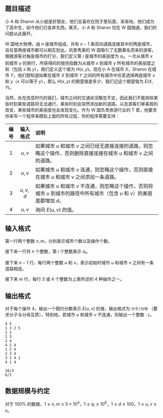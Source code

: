 ## 题目描述

小 A 和 Sharon 从小就是好朋友，他们总喜欢在院子里玩耍。渐渐地，他们成为了高中生，如今他们已各奔东西。某天，小 A 和 Sharon 恰在 W 国相遇，我们的问题从此展开。

W 国地大物博，由 $n$ 座城市组成，共有 $n-1$ 条双向道路连接其中的两座城市，且任意两座城市都可以相互到达。风景秀美的 W 国吸引了无数慕名而来的游客，根据游客对每座城市的打分，我们定义第 $i$ 座城市的美丽度为 $a_i$。一次从城市 $x$ 到城市 $y$ 的旅行，所获得的的愉悦指数为从城市 $x$ 到城市 $y$ 所有城市的美丽度之和（包括 $x$ 和 $y$），我们定义这个值为 $H(x,y)$。现在小 A 在城市 $X$，Sharon 在城市 $Y$，他们想知道如果在城市 $X$ 到城市 $Y$ 之间的所有城市中任意选择两座城市 $x$ 和 $y$（$x$ 可以等于 $y$），那么 $H(x,y)$ 的期望值是多少，我们记这个期望值为 $E(X,Y)$。

当然，处在信息时代的我们，城市之间的交通状况飘忽不定，因此我们不能排除某些时刻某些道路将无法通行，某些时刻会突然添加新的道路。以及游客们审美观的改变，某些城市的美丽度也会发现变化。作为 W 国负责旅游行业的 T 君，他要求你来写一个程序来模拟上面的所有过程，你的程序需要支持：

|编号|输入格式|说明|
|:-----:|:-----:|:-----|
|1|$u,v$|如果城市 $u$ 和城市 $v$ 之间已经无直接连接的道路，则忽略这个操作，否则删除直接连接在城市 $u$ 和城市 $v$ 之间的道路。|
|2|$u,v$|如果城市 $u$ 和城市 $v$ 连通，则忽略这个操作，否则直接在城市 $u$ 和城市 $v$ 之间添加一条道路。|
|3|$u,v,d$|如果城市 $u$ 和城市 $v$ 不连通，则忽略这个操作，否则将城市 $u$ 到城市的路径中所有城市（包含 $u$ 和 $v$）的美丽度都增加 $d$。|
|4|$u,v$|询问 $E(u,v)$ 的值。|

## 输入格式

第一行两个整数 $n,m$，分别表示城市个数以及操作个数。

接下来一行共 $n$ 个整数，第 $i$ 个整数表示 $a_i$。

接下来 $n-1$ 行，每行两个整数 $u$ 和 $v$，表示初始时城市 $u$ 和城市 $v$ 之间有一条道路相连。

接下来 $m$ 行，每行 $3$ 或 $4$ 个整数为上表所述的 $4$ 种操作之一。

## 输出格式

对于每个操作 $4$，输出一个既约分数表示 $E(u,v)$ 的值，输出格式为 `分子/分母` （要求分子与分母互质），特别地，若城市 $u$ 和城市 $v$ 不连通，则输出一个整数 `-1`。

```input1
4 5
1 3 2 5
1 2
1 3
2 4
4 2 4
1 2 4
2 3 4
3 1 4 1
4 1 4
```

```output1
16/3
6/1
```

## 数据规模与约定

对于 $100\%$ 的数据，$1\le n,m\le 5\times 10^4$，$1\le a_i\le 10^6$，$1\le d\le 100$，$1\le u,v\le n$。